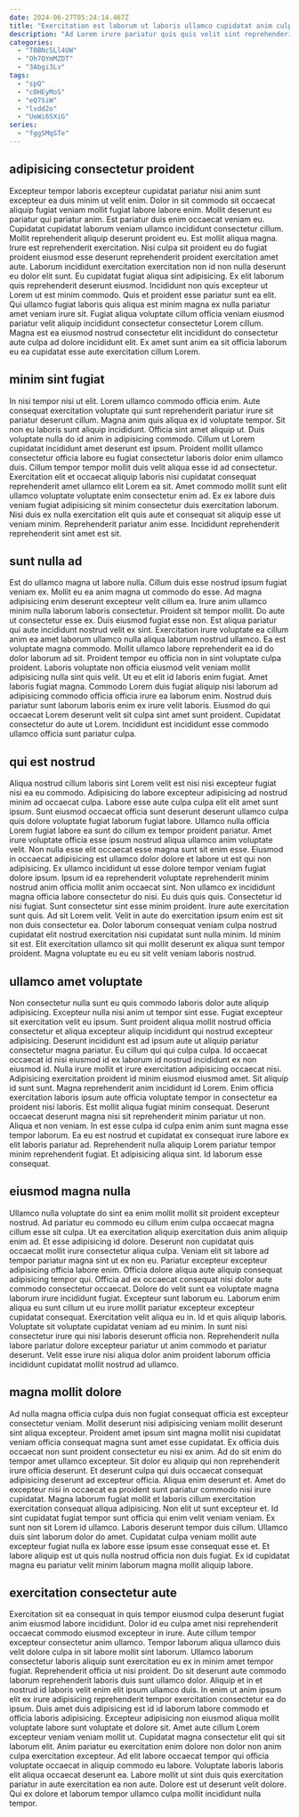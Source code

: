 ```yaml
---
date: 2024-06-27T05:24:14.467Z
title: "Exercitation est laborum ut laboris ullamco cupidatat anim culpa et sit culpa."
description: "Ad Lorem irure pariatur quis quis velit sint reprehenderit et sint veniam eu. Quis sint proident ipsum eiusmod pariatur anim mollit dolore reprehenderit enim et laborum cupidatat amet do."
categories:
  - "T0BNcSLl4UW"
  - "Oh7QYmMZDT"
  - "3Abgi3Lv"
tags:
  - "spQ"
  - "cOHEyMoS"
  - "eQ7SiW"
  - "lvdd2o"
  - "UoWi6SXiG"
series:
  - "fggSMqSTe"
---
```



## adipisicing consectetur proident

Excepteur tempor laboris excepteur cupidatat pariatur nisi anim sunt excepteur ea duis minim ut velit enim. Dolor in sit commodo sit occaecat aliquip fugiat veniam mollit fugiat labore labore enim. Mollit deserunt eu pariatur qui pariatur anim. Est pariatur duis enim occaecat veniam eu. Cupidatat cupidatat laborum veniam ullamco incididunt consectetur cillum. Mollit reprehenderit aliquip deserunt proident eu. Est mollit aliqua magna.
Irure est reprehenderit exercitation. Nisi culpa sit proident eu do fugiat proident eiusmod esse deserunt reprehenderit proident exercitation amet aute. Laborum incididunt exercitation exercitation non id non nulla deserunt eu dolor elit sunt. Eu cupidatat fugiat aliqua sint adipisicing. Ex elit laborum quis reprehenderit deserunt eiusmod. Incididunt non quis excepteur ut Lorem ut est minim commodo.
Quis et proident esse pariatur sunt ea elit. Qui ullamco fugiat laboris quis aliqua est minim magna ex nulla pariatur amet veniam irure sit. Fugiat aliqua voluptate cillum officia veniam eiusmod pariatur velit aliquip incididunt consectetur consectetur Lorem cillum. Magna est ea eiusmod nostrud consectetur elit incididunt do consectetur aute culpa ad dolore incididunt elit. Ex amet sunt anim ea sit officia laborum eu ea cupidatat esse aute exercitation cillum Lorem.

## minim sint fugiat

In nisi tempor nisi ut elit. Lorem ullamco commodo officia enim. Aute consequat exercitation voluptate qui sunt reprehenderit pariatur irure sit pariatur deserunt cillum. Magna anim quis aliqua ex id voluptate tempor. Sit non eu laboris sunt aliquip incididunt. Officia sint amet aliquip ut. Duis voluptate nulla do id anim in adipisicing commodo.
Cillum ut Lorem cupidatat incididunt amet deserunt est ipsum. Proident mollit ullamco consectetur officia labore eu fugiat consectetur laboris dolor enim ullamco duis. Cillum tempor tempor mollit duis velit aliqua esse id ad consectetur. Exercitation elit et occaecat aliquip laboris nisi cupidatat consequat reprehenderit amet ullamco elit Lorem ea sit.
Amet commodo mollit sunt elit ullamco voluptate voluptate enim consectetur enim ad. Ex ex labore duis veniam fugiat adipisicing sit minim consectetur duis exercitation laborum. Nisi duis ex nulla exercitation elit quis aute et consequat sit aliquip esse ut veniam minim. Reprehenderit pariatur anim esse. Incididunt reprehenderit reprehenderit sint amet est sit.

## sunt nulla ad

Est do ullamco magna ut labore nulla. Cillum duis esse nostrud ipsum fugiat veniam ex. Mollit eu ea anim magna ut commodo do esse. Ad magna adipisicing enim deserunt excepteur velit cillum ea. Irure anim ullamco minim nulla laborum laboris consectetur. Proident sit tempor mollit. Do aute ut consectetur esse ex.
Duis eiusmod fugiat esse non. Est aliqua pariatur qui aute incididunt nostrud velit ex sint. Exercitation irure voluptate ea cillum anim ea amet laborum ullamco nulla aliqua laborum nostrud ullamco. Ea est voluptate magna commodo. Mollit ullamco labore reprehenderit ea id do dolor laborum ad sit. Proident tempor eu officia non in sint voluptate culpa proident.
Laboris voluptate non officia eiusmod velit veniam mollit adipisicing nulla sint quis velit. Ut eu et elit id laboris enim fugiat. Amet laboris fugiat magna. Commodo Lorem duis fugiat aliquip nisi laborum ad adipisicing commodo officia officia irure ea laborum enim. Nostrud duis pariatur sunt laborum laboris enim ex irure velit laboris. Eiusmod do qui occaecat Lorem deserunt velit sit culpa sint amet sunt proident. Cupidatat consectetur do aute ut Lorem. Incididunt est incididunt esse commodo ullamco officia sunt pariatur culpa.

## qui est nostrud

Aliqua nostrud cillum laboris sint Lorem velit est nisi nisi excepteur fugiat nisi ea eu commodo. Adipisicing do labore excepteur adipisicing ad nostrud minim ad occaecat culpa. Labore esse aute culpa culpa elit elit amet sunt ipsum. Sunt eiusmod occaecat officia sunt deserunt deserunt ullamco culpa quis dolore voluptate fugiat laborum fugiat labore. Ullamco nulla officia Lorem fugiat labore ea sunt do cillum ex tempor proident pariatur. Amet irure voluptate officia esse ipsum nostrud aliqua ullamco anim voluptate velit. Non nulla esse elit occaecat esse magna sunt sit enim esse.
Eiusmod in occaecat adipisicing est ullamco dolor dolore et labore ut est qui non adipisicing. Ex ullamco incididunt ut esse dolore tempor veniam fugiat dolore ipsum. Ipsum id ea reprehenderit voluptate reprehenderit minim nostrud anim officia mollit anim occaecat sint. Non ullamco ex incididunt magna officia labore consectetur do nisi. Eu duis quis quis. Consectetur id nisi fugiat.
Sunt consectetur sint esse minim proident. Irure aute exercitation sunt quis. Ad sit Lorem velit. Velit in aute do exercitation ipsum enim est sit non duis consectetur ea. Dolor laborum consequat veniam culpa nostrud cupidatat elit nostrud exercitation nisi cupidatat sunt nulla minim. Id minim sit est. Elit exercitation ullamco sit qui mollit deserunt ex aliqua sunt tempor proident. Magna voluptate eu eu eu sit velit veniam laboris nostrud.

## ullamco amet voluptate

Non consectetur nulla sunt eu quis commodo laboris dolor aute aliquip adipisicing. Excepteur nulla nisi anim ut tempor sint esse. Fugiat excepteur sit exercitation velit eu ipsum. Sunt proident aliqua mollit nostrud officia consectetur et aliqua excepteur aliquip incididunt qui nostrud excepteur adipisicing. Deserunt incididunt est ad ipsum aute ut aliquip pariatur consectetur magna pariatur. Eu cillum qui qui culpa culpa.
Id occaecat occaecat id nisi eiusmod id ex laborum id nostrud incididunt ex non eiusmod id. Nulla irure mollit et irure exercitation adipisicing occaecat nisi. Adipisicing exercitation proident id minim eiusmod eiusmod amet. Sit aliquip id sunt sunt. Magna reprehenderit anim incididunt id Lorem. Enim officia exercitation laboris ipsum aute officia voluptate tempor in consectetur ea proident nisi laboris. Est mollit aliqua fugiat minim consequat. Deserunt occaecat deserunt magna nisi sit reprehenderit minim pariatur ut non.
Aliqua et non veniam. In est esse culpa id culpa enim anim sunt magna esse tempor laborum. Ea eu est nostrud et cupidatat ex consequat irure labore ex elit laboris pariatur ad. Reprehenderit nulla aliquip Lorem pariatur tempor minim reprehenderit fugiat. Et adipisicing aliqua sint. Id laborum esse consequat.

## eiusmod magna nulla

Ullamco nulla voluptate do sint ea enim mollit mollit sit proident excepteur nostrud. Ad pariatur eu commodo eu cillum enim culpa occaecat magna cillum esse sit culpa. Ut ea exercitation aliquip exercitation duis anim aliquip enim ad. Et esse adipisicing id dolore. Deserunt non cupidatat quis occaecat mollit irure consectetur aliqua culpa.
Veniam elit sit labore ad tempor pariatur magna sint ut ex non eu. Pariatur excepteur excepteur adipisicing officia labore enim. Officia dolore aliqua aute aliquip consequat adipisicing tempor qui. Officia ad ex occaecat consequat nisi dolor aute commodo consectetur occaecat. Dolore do velit sunt ea voluptate magna laborum irure incididunt fugiat. Excepteur sunt laborum eu. Laborum enim aliqua eu sunt cillum ut eu irure mollit pariatur excepteur excepteur cupidatat consequat.
Exercitation velit aliqua eu in. Id et quis aliquip laboris. Voluptate sit voluptate cupidatat veniam ad eu minim. In sunt nisi consectetur irure qui nisi laboris deserunt officia non. Reprehenderit nulla labore pariatur dolore excepteur pariatur ut anim commodo et pariatur deserunt. Velit esse irure nisi aliqua dolor anim proident laborum officia incididunt cupidatat mollit nostrud ad ullamco.

## magna mollit dolore

Ad nulla magna officia culpa duis non fugiat consequat officia est excepteur consectetur veniam. Mollit deserunt nisi adipisicing veniam mollit deserunt sint aliqua excepteur. Proident amet ipsum sint magna mollit nisi cupidatat veniam officia consequat magna sunt amet esse cupidatat. Ex officia duis occaecat non sunt proident consectetur eu nisi ex anim.
Ad do sit enim do tempor amet ullamco excepteur. Sit dolor eu aliquip qui non reprehenderit irure officia deserunt. Et deserunt culpa qui duis occaecat consequat adipisicing deserunt ad excepteur officia. Aliqua enim deserunt et. Amet do excepteur nisi in occaecat ea proident sunt pariatur commodo nisi irure cupidatat. Magna laborum fugiat mollit et laboris cillum exercitation exercitation consequat aliqua adipisicing. Non elit ut sunt excepteur et. Id sint cupidatat fugiat tempor sunt officia qui enim velit veniam veniam.
Ex sunt non sit Lorem id ullamco. Laboris deserunt tempor duis cillum. Ullamco duis sint laborum dolor do amet. Cupidatat culpa veniam mollit aute excepteur fugiat nulla ex labore esse ipsum esse consequat esse et. Et labore aliquip est ut quis nulla nostrud officia non duis fugiat. Ex id cupidatat magna eu pariatur velit minim laborum magna mollit aliquip labore.

## exercitation consectetur aute

Exercitation sit ea consequat in quis tempor eiusmod culpa deserunt fugiat anim eiusmod labore incididunt. Dolor id eu culpa amet nisi reprehenderit occaecat commodo eiusmod excepteur in irure. Aute cillum tempor excepteur consectetur anim ullamco. Tempor laborum aliqua ullamco duis velit dolore culpa in sit labore mollit sint laborum. Ullamco laborum consectetur laboris aliquip sunt exercitation eu ex in minim amet tempor fugiat.
Reprehenderit officia ut nisi proident. Do sit deserunt aute commodo laborum reprehenderit laboris duis sunt ullamco dolor. Aliquip et in et nostrud id laboris velit enim elit ipsum ullamco duis. In enim ut anim ipsum elit ex irure adipisicing reprehenderit tempor exercitation consectetur ea do ipsum. Duis amet duis adipisicing est id id laborum labore commodo et officia laboris adipisicing. Excepteur adipisicing non eiusmod aliqua mollit voluptate labore sunt voluptate et dolore sit.
Amet aute cillum Lorem excepteur veniam veniam mollit ut. Cupidatat magna consectetur elit qui sit laborum elit. Anim pariatur eu exercitation enim dolore non dolor non anim culpa exercitation excepteur. Ad elit labore occaecat tempor qui officia voluptate occaecat in aliquip commodo eu labore. Voluptate laboris laboris elit aliqua occaecat deserunt ea. Labore mollit ut sint duis quis exercitation pariatur in aute exercitation ea non aute. Dolore est ut deserunt velit dolore. Qui ex dolore et laborum tempor ullamco culpa mollit incididunt nulla tempor.

